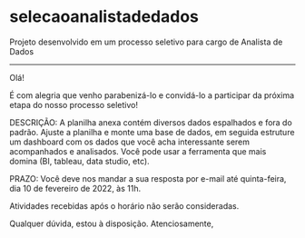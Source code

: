 # selecaoanalistadedados
 Projeto desenvolvido em um processo seletivo para cargo de Analista de Dados


----------------------------------------------------------------------------
Olá!

É com alegria que venho parabenizá-lo e convidá-lo a participar da próxima etapa do nosso processo seletivo!

DESCRIÇÃO:
A planilha anexa contém diversos dados espalhados e fora do padrão. Ajuste a planilha e monte uma base de dados, em seguida estruture um dashboard com os dados que você acha interessante serem acompanhados e analisados.
Você pode usar a ferramenta que mais domina (BI, tableau, data studio, etc).

PRAZO:
Você deve nos mandar a sua resposta por e-mail até quinta-feira, dia 10 de fevereiro de 2022, às 11h.

Atividades recebidas após o horário não serão consideradas.

Qualquer dúvida, estou à disposição.
Atenciosamente,
